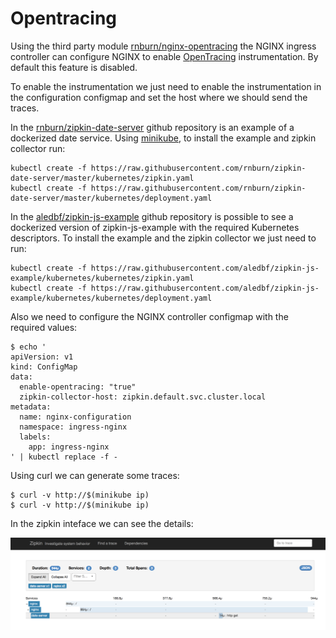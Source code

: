 # Opentracing

Using the third party module [rnburn/nginx-opentracing](https://github.com/rnburn/nginx-opentracing) the NGINX ingress controller can configure NGINX to enable [OpenTracing](http://opentracing.io) instrumentation.
By default this feature is disabled.

To enable the instrumentation we just need to enable the instrumentation in the configuration configmap and set the host where we should send the traces.

In the [rnburn/zipkin-date-server](https://github.com/rnburn/zipkin-date-server)
github repository is an example of a dockerized date service. Using [minikube](https://github.com/kubernetes/minikube), to install the example and zipkin collector run:

```
kubectl create -f https://raw.githubusercontent.com/rnburn/zipkin-date-server/master/kubernetes/zipkin.yaml
kubectl create -f https://raw.githubusercontent.com/rnburn/zipkin-date-server/master/kubernetes/deployment.yaml
```

In the [aledbf/zipkin-js-example](https://github.com/aledbf/zipkin-js-example) github repository is possible to see a dockerized version of zipkin-js-example with the required Kubernetes descriptors.
To install the example and the zipkin collector we just need to run:

```
kubectl create -f https://raw.githubusercontent.com/aledbf/zipkin-js-example/kubernetes/kubernetes/zipkin.yaml
kubectl create -f https://raw.githubusercontent.com/aledbf/zipkin-js-example/kubernetes/kubernetes/deployment.yaml
```

Also we need to configure the NGINX controller configmap with the required values:

```
$ echo '
apiVersion: v1
kind: ConfigMap
data:
  enable-opentracing: "true"
  zipkin-collector-host: zipkin.default.svc.cluster.local
metadata:
  name: nginx-configuration
  namespace: ingress-nginx
  labels:
    app: ingress-nginx
' | kubectl replace -f -
```

Using curl we can generate some traces:

```console
$ curl -v http://$(minikube ip)
$ curl -v http://$(minikube ip)
```

In the zipkin inteface we can see the details:

![zipkin screenshot](../images/zipkin-demo.png "zipkin collector screenshot")
